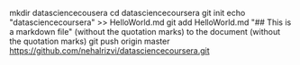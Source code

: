 mkdir datasciencecousera
cd datasciencecoursera
git init
echo "datasciencecoursera" >> HelloWorld.md
git add HelloWorld.md
"## This is a markdown file" (without the quotation marks) to the document (without the quotation marks)
git push origin master https://github.com/nehalrizvi/datasciencecoursera.git
